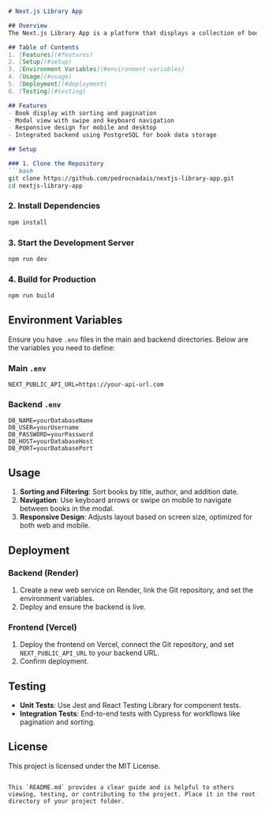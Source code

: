 ```markdown
# Next.js Library App

## Overview
The Next.js Library App is a platform that displays a collection of books with features like sorting, pagination, and search. It supports swipe and keyboard-based navigation for ease of use on both mobile and desktop.

## Table of Contents
1. [Features](#features)
2. [Setup](#setup)
3. [Environment Variables](#environment-variables)
4. [Usage](#usage)
5. [Deployment](#deployment)
6. [Testing](#testing)

## Features
- Book display with sorting and pagination
- Modal view with swipe and keyboard navigation
- Responsive design for mobile and desktop
- Integrated backend using PostgreSQL for book data storage

## Setup

### 1. Clone the Repository
```bash
git clone https://github.com/pedrocnadais/nextjs-library-app.git
cd nextjs-library-app
```

### 2. Install Dependencies
```bash
npm install
```

### 3. Start the Development Server
```bash
npm run dev
```

### 4. Build for Production
```bash
npm run build
```

## Environment Variables
Ensure you have `.env` files in the main and backend directories. Below are the variables you need to define:

### Main `.env`
```plaintext
NEXT_PUBLIC_API_URL=https://your-api-url.com
```

### Backend `.env`
```plaintext
DB_NAME=yourDatabaseName
DB_USER=yourUsername
DB_PASSWORD=yourPassword
DB_HOST=yourDatabaseHost
DB_PORT=yourDatabasePort
```

## Usage
1. **Sorting and Filtering**: Sort books by title, author, and addition date.
2. **Navigation**: Use keyboard arrows or swipe on mobile to navigate between books in the modal.
3. **Responsive Design**: Adjusts layout based on screen size, optimized for both web and mobile.

## Deployment

### Backend (Render)
1. Create a new web service on Render, link the Git repository, and set the environment variables.
2. Deploy and ensure the backend is live.

### Frontend (Vercel)
1. Deploy the frontend on Vercel, connect the Git repository, and set `NEXT_PUBLIC_API_URL` to your backend URL.
2. Confirm deployment.

## Testing
- **Unit Tests**: Use Jest and React Testing Library for component tests.
- **Integration Tests**: End-to-end tests with Cypress for workflows like pagination and sorting.

## License
This project is licensed under the MIT License.
```

This `README.md` provides a clear guide and is helpful to others viewing, testing, or contributing to the project. Place it in the root directory of your project folder.
